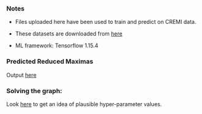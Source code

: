 ### Notes
- Files uploaded here have been used to train and predict on CREMI data.

- These datasets are downloaded from [here](https://github.com/nilsec/micron_data)
- ML framework: Tensorflow 1.15.4

### Predicted Reduced Maximas 
Output [here](https://mrclmbcamacuk-my.sharepoint.com/:f:/g/personal/smohinta_mrc-lmb_cam_ac_uk/EnrDRb6LvDNLtCuYed4LiW4BY3o4OavrdfQSW2zc2MFIFA?e=IB7Iph)

### Solving the graph:
Look [here](https://github.com/nilsec/cosem_experiments/blob/master/full_cell/hela_2/04_solve/setup_t0_p10_g0_s0/solve_config.ini) to get an idea of plausible hyper-parameter values.

